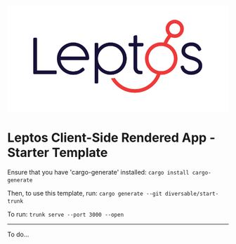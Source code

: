 <picture>
    <source srcset="https://raw.githubusercontent.com/leptos-rs/leptos/main/docs/logos/Leptos_logo_Solid_White.svg" media="(prefers-color-scheme: dark)">
    <img src="https://raw.githubusercontent.com/leptos-rs/leptos/main/docs/logos/Leptos_logo_RGB.svg" alt="Leptos Logo">
</picture>

# Leptos Client-Side Rendered App - Starter Template

Ensure that you have 'cargo-generate' installed: `cargo install cargo-generate`

Then, to use this template, run:
`cargo generate --git diversable/start-trunk`

To run:
`trunk serve --port 3000 --open`

---

To do...